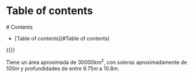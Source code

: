 # Table of contents
<div class='hidden'>
# Contents

- [Table of contents](#Table of contents)

</div>
{{<toc>}}

Tiene un área aproximada de $30000km^2$, con soleras aproximadamente de $100m$
y profundidades de entre $9.75m$ a $10.8m$.


